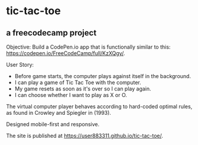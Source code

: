 # tic-tac-toe
## a freecodecamp project

Objective: Build a CodePen.io app that is functionally similar to this: https://codepen.io/FreeCodeCamp/full/KzXQgy/.

User Story: 
- Before game starts, the computer plays against itself in the background.
- I can play a game of Tic Tac Toe with the computer.
- My game resets as soon as it's over so I can play again.
- I can choose whether I want to play as X or O.

The virtual computer player behaves according to hard-coded optimal rules, as found in Crowley and Spiegler in (1993). 

Designed mobile-first and responsive. 

The site is published at https://user883311.github.io/tic-tac-toe/. 